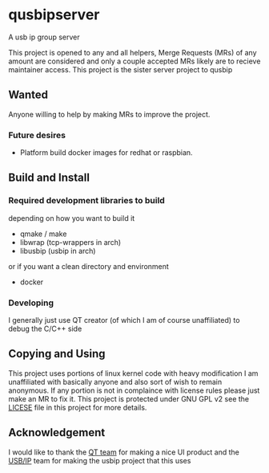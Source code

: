 # qusbipserver
A usb ip group server

This project is opened to any and all helpers, Merge Requests (MRs) of any amount are considered and only a couple accepted MRs likely are to recieve maintainer access.
This project is the sister server project to qusbip

## Wanted
Anyone willing to help by making MRs to improve the project.

### Future desires
* Platform build docker images for redhat or raspbian.

## Build and Install
### Required development libraries to build
depending on how you want to build it
* qmake / make
* libwrap (tcp-wrappers in arch)
* libusbip (usbip in arch)

or if you want a clean directory and environment
* docker

### Developing
I generally just use QT creator (of which I am of course unaffiliated) to debug the C/C++ side

## Copying and Using
This project uses portions of linux kernel code with heavy modification
I am unaffiliated with basically anyone and also sort of wish to remain anonymous.
If any portion is not in complaince with license rules please just make an MR to fix it.
This project is protected under GNU GPL v2 see the [LICESE](https://github.com/dicetrash/qusbip/blob/master/LICENSE) file in this project for more details.

## Acknowledgement
I would like to thank the [QT team](https://www.qt.io/) for making a nice UI product
and the [USB/IP](http://usbip.sourceforge.net/) team for making the usbip project that this uses
